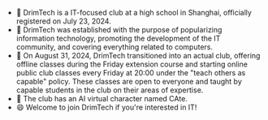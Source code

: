 - 👋 DrimTech is a IT-focused club at a high school in Shanghai, officially registered on July 23, 2024.
- 👀 DrimTech was established with the purpose of popularizing information technology, promoting the development of the IT community, and covering everything related to computers.
- 🌱 On August 31, 2024, DrimTech transitioned into an actual club, offering offline classes during the Friday extension course and starting online public club classes every Friday at 20:00 under the "teach others as capable" policy. These classes are open to everyone and taught by capable students in the club on their areas of expertise.
- 💞️ The club has an AI virtual character named CAte.
- 😄 Welcome to join DrimTech if you're interested in IT!

<!---
DrimTech-program/DrimTech-program is a ✨ special ✨ repository because its `README.md` (this file) appears on your GitHub profile.
You can click the Preview link to take a look at your changes.
--->
